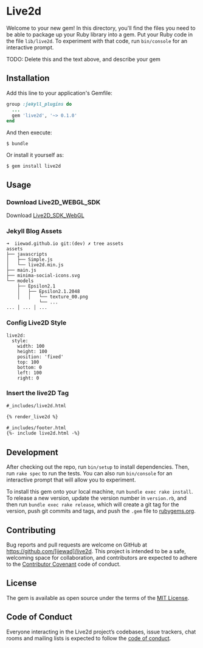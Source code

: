 # Live2d

Welcome to your new gem! In this directory, you'll find the files you need to be able to package up your Ruby library into a gem. Put your Ruby code in the file `lib/live2d`. To experiment with that code, run `bin/console` for an interactive prompt.

TODO: Delete this and the text above, and describe your gem

## Installation

Add this line to your application's Gemfile:

```ruby
group :jekyll_plugins do
  ...
  gem 'live2d', '~> 0.1.0'
end
```

And then execute:

    $ bundle

Or install it yourself as:

    $ gem install live2d

## Usage

### Download Live2D_WEBGL_SDK

Download [Live2D_SDK_WebGL](http://app2.live2d.com/cubism/sdk/bowiuex/webgl/Live2D_SDK_WebGL_2.1.00_1_jp.zip)

### Jekyll Blog Assets
```shell
➜  iiewad.github.io git:(dev) ✗ tree assets
assets
├── javascripts
│   ├── Simple.js
│   └── live2d.min.js
├── main.js
├── minima-social-icons.svg
└── models
    ├── Epsilon2.1
    │   ├── Epsilon2.1.2048
    │   │   └── texture_00.png
            └── ...
... │ ... │ ...
```

### Config Live2D Style

```
live2d:
  style:
    width: 100
    height: 100
    position: 'fixed'
    top: 100
    bottom: 0
    left: 100
    right: 0
```

### Insert the live2D Tag

```html
#_includes/live2d.html

{% render_live2d %}
```
```html
#_includes/footer.html
{%- include live2d.html -%}
```


## Development

After checking out the repo, run `bin/setup` to install dependencies. Then, run `rake spec` to run the tests. You can also run `bin/console` for an interactive prompt that will allow you to experiment.

To install this gem onto your local machine, run `bundle exec rake install`. To release a new version, update the version number in `version.rb`, and then run `bundle exec rake release`, which will create a git tag for the version, push git commits and tags, and push the `.gem` file to [rubygems.org](https://rubygems.org).

## Contributing

Bug reports and pull requests are welcome on GitHub at https://github.com/[iiewad]/live2d. This project is intended to be a safe, welcoming space for collaboration, and contributors are expected to adhere to the [Contributor Covenant](http://contributor-covenant.org) code of conduct.

## License

The gem is available as open source under the terms of the [MIT License](https://opensource.org/licenses/MIT).

## Code of Conduct

Everyone interacting in the Live2d project’s codebases, issue trackers, chat rooms and mailing lists is expected to follow the [code of conduct](https://github.com/[USERNAME]/live2d/blob/master/CODE_OF_CONDUCT.md).
